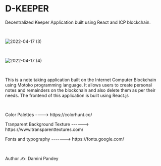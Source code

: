 # <h1>D-KEEPER</h1>



<p>Decentralized Keeper Application built using React and ICP blockchain.</p><br>





![2022-04-17 (3)](https://user-images.githubusercontent.com/61384878/163691061-7c764885-e3ba-48dc-826c-cf514b8728f7.png)


<br>




![2022-04-17 (4)](https://user-images.githubusercontent.com/61384878/163691070-01076d42-a099-441d-b0d8-9b6d99615f31.png)



<br>


<p>This is a note taking application built on the Internet Computer Blockchain using Motoko programming language. It allows users to create personal notes and remainders 
  on the blockchain and also delete them as per their needs. The frontend of this application is built using React.js</p><br>
  
  <p>Color Palettes ----> https://colorhunt.co/</p>
  <p>Tranparent Background Texture ------> https://www.transparenttextures.com/</p>
  <p>Fonts and typography -------> https://fonts.google.com/</p><br>
  
  
  <p>Author ✍️: Damini Pandey</p>
